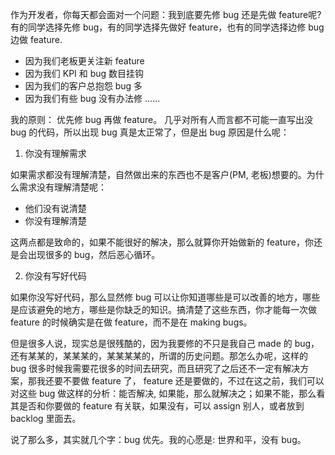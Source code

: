 作为开发者，你每天都会面对一个问题：我到底要先修 bug 还是先做 feature呢?  有的同学选择先修 bug，有的同学选择先做好 feature，也有的同学选择边修 bug 边做 feature.

* 因为我们老板更关注新 feature
* 因为我们 KPI 和 bug 数目挂钩
* 因为我们的客户总抱怨 bug 多
* 因为我们有些 bug 没有办法修
......

我的原则： 优先修 bug 再做 feature。 几乎对所有人而言都不可能一直写出没 bug 的代码，所以出现 bug 真是太正常了，但是出 bug 原因是什么呢：

1. 你没有理解需求

如果需求都没有理解清楚，自然做出来的东西也不是客户(PM,  老板)想要的。为什么需求没有理解清楚呢：

* 他们没有说清楚
* 你没有理解清楚

这两点都是致命的，如果不能很好的解决，那么就算你开始做新的 feature，你还是会出现很多的 bug，然后恶心循环。

2. 你没有写好代码

如果你没写好代码，那么显然修 bug 可以让你知道哪些是可以改善的地方，哪些是应该避免的地方，哪些是你缺乏的知识。搞清楚了这些东西，你才能每一次做 feature 的时候确实是在做 feature，而不是在 making bugs。

但是很多人说，现实总是很残酷的，因为我要修的不只是我自己 made 的 bug，还有某某的，某某某的，某某某某的，所谓的历史问题。那怎么办呢，这样的 bug 很多时候我需要花很多的时间去研究，而且研究了之后还不一定有解决方案，那我还要不要做 feature 了， feature 还是要做的，不过在这之前，我们可以对这些 bug 做这样的分析：能否解决, 如果能，那么就解决之；如果不能，那么看其是否和你要做的 feature 有关联，如果没有，可以 assign 别人，或者放到 backlog 里面去。

说了那么多，其实就几个字：bug 优先。我的心愿是: 世界和平，没有 bug。
